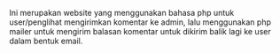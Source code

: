 Ini merupakan website yang menggunakan bahasa php untuk user/penglihat mengirimkan komentar ke admin, lalu menggunakan php mailer untuk mengirim balasan komentar untuk dikirim balik lagi ke user dalam bentuk email.
